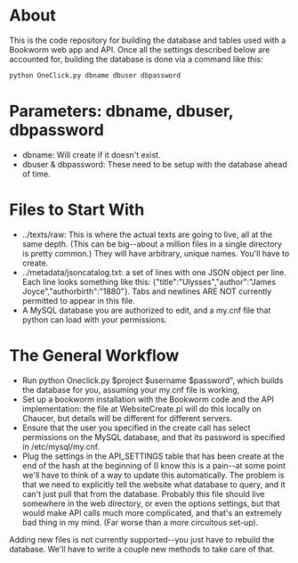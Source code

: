 About
=====
This is the code repository for building the database and tables used with a Bookworm web app and API. Once all the settings described below are accounted for, building the database is done via a command like this:

```python
python OneClick.py dbname dbuser dbpassword
```
Parameters: dbname, dbuser, dbpassword
======================================
 * dbname: Will create if it doesn't exist.
 * dbuser & dbpassword: These need to be setup with the database ahead of time.


Files to Start With
===================
*  ../texts/raw: This is where the actual texts are going to live, all at the same depth. (This can be big--about a million files in a single directory is pretty common.) They will have arbitrary, unique names. You'll have to create. 
*  ../metadata/jsoncatalog.txt: a set of lines with one JSON object per line. Each line looks something like this: {"title":"Ulysses","author":"James Joyce","authorbirth":"1880"}. Tabs and newlines ARE NOT currently permitted to appear in this file.
*  A MySQL database you are authorized to edit, and a my.cnf file that python can load with your permissions.

The General Workflow
====================
*  Run python Oneclick.py $project $username $password", which builds the database for you, assuming your my.cnf file is working,
*  Set up a bookworm installation with the Bookworm code and the API implementation: the file at WebsiteCreate.pl will do this locally on Chaucer, but details will be different for different servers.
*  Ensure that the user you specified in the create call has select permissions on the MySQL database, and that its password is specified in /etc/mysql/my.cnf.
*  Plug the settings in the API_SETTINGS table that has been create at the end of the hash at the beginning of 
(I know this is a pain--at some point we'll have to think of a way to update this automatically. The problem is that we need to explicitly tell the website what database to query, and it can't just pull that from the database. Probably this file should live somewhere in the web directory, or even the options settings, but that would make API calls much more complicated, and that's an extremely bad thing in my mind. (Far worse than a more circuitous set-up).

Adding new files is not currently supported--you just have to rebuild the database. We'll have to write a couple new methods to take care of that.
